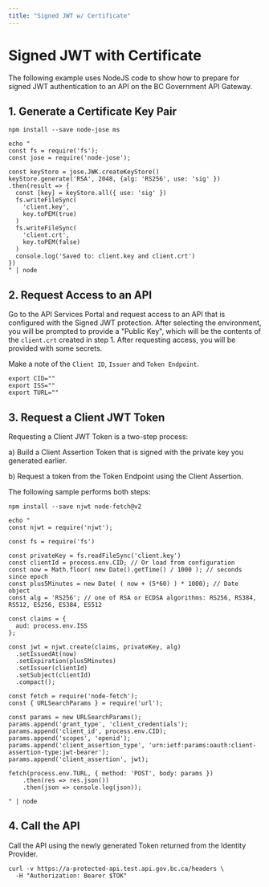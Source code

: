 ```yaml
---
title: "Signed JWT w/ Certificate"
---
```


# Signed JWT with Certificate

The following example uses NodeJS code to show how to prepare for signed JWT authentication to an API on the BC Government API Gateway.

## 1. Generate a Certificate Key Pair

```
npm install --save node-jose ms

echo "
const fs = require('fs');
const jose = require('node-jose');

const keyStore = jose.JWK.createKeyStore()
keyStore.generate('RSA', 2048, {alg: 'RS256', use: 'sig' })
.then(result => {
  const [key] = keyStore.all({ use: 'sig' })
  fs.writeFileSync(
    'client.key',
    key.toPEM(true)
  )
  fs.writeFileSync(
    'client.crt',
    key.toPEM(false)
  )
  console.log('Saved to: client.key and client.crt')
})
" | node
```

## 2. Request Access to an API

Go to the API Services Portal and request access to an API that is configured with the Signed JWT protection. After selecting the environment, you will be prompted to provide a "Public Key", which will be the contents of the `client.crt` created in step 1. After requesting access, you will be provided with some secrets.

Make a note of the `Client ID`, `Issuer` and `Token Endpoint`.

```
export CID=""
export ISS=""
export TURL=""
```

## 3. Request a Client JWT Token

Requesting a Client JWT Token is a two-step process:

a) Build a Client Assertion Token that is signed with the private key you generated earlier.

b) Request a token from the Token Endpoint using the Client Assertion.

The following sample performs both steps:

```
npm install --save njwt node-fetch@v2

echo "
const njwt = require('njwt');

const fs = require('fs')

const privateKey = fs.readFileSync('client.key')
const clientId = process.env.CID; // Or load from configuration
const now = Math.floor( new Date().getTime() / 1000 ); // seconds since epoch
const plus5Minutes = new Date( ( now + (5*60) ) * 1000); // Date object
const alg = 'RS256'; // one of RSA or ECDSA algorithms: RS256, RS384, RS512, ES256, ES384, ES512

const claims = {
  aud: process.env.ISS
};

const jwt = njwt.create(claims, privateKey, alg)
  .setIssuedAt(now)
  .setExpiration(plus5Minutes)
  .setIssuer(clientId)
  .setSubject(clientId)
  .compact();

const fetch = require('node-fetch');
const { URLSearchParams } = require('url');

const params = new URLSearchParams();
params.append('grant_type', 'client_credentials');
params.append('client_id', process.env.CID);
params.append('scopes', 'openid');
params.append('client_assertion_type', 'urn:ietf:params:oauth:client-assertion-type:jwt-bearer');
params.append('client_assertion', jwt);

fetch(process.env.TURL, { method: 'POST', body: params })
    .then(res => res.json())
    .then(json => console.log(json));

" | node
```

## 4. Call the API

Call the API using the newly generated Token returned from the Identity Provider.

```
curl -v https://a-protected-api.test.api.gov.bc.ca/headers \
  -H "Authorization: Bearer $TOK"

```
